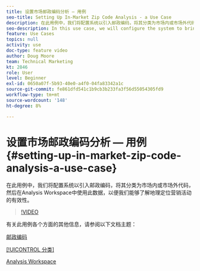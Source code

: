```yaml
---
title: 设置市场邮政编码分析 — 用例
seo-title: Setting Up In-Market Zip Code Analysis - a Use Case
description: 在此用例中，我们将配置系统以引入邮政编码，将其分类为市场内或市场外代码，然后在Analysis Workspace中使用此数据，以便我们能够了解地理定位营销活动的有效性。
seo-description: In this use case, we will configure the system to bring in zip codes, classify them as in-market or out-of-market, and then use this data in Analysis Workspace so that we can see the effectiveness of our geo-targeted marketing campaigns.
feature: Use Cases
topics: null
activity: use
doc-type: feature video
author: Doug Moore
team: Technical Marketing
kt: 2846
role: User
level: Beginner
exl-id: 0650a07f-5b93-40e0-a4f0-04fa83342a1c
source-git-commit: fe861dfd541c1b9cb3b233fa3f56d55054305fd9
workflow-type: tm+mt
source-wordcount: '148'
ht-degree: 8%

---
```


# 设置市场邮政编码分析 — 用例 {#setting-up-in-market-zip-code-analysis-a-use-case}

在此用例中，我们将配置系统以引入邮政编码，将其分类为市场内或市场外代码，然后在Analysis Workspace中使用此数据，以便我们能够了解地理定位营销活动的有效性。

>[!VIDEO](https://video.tv.adobe.com/v/27052/?quality=12)

有关此用例各个方面的其他信息，请参阅以下文档主题：

[邮政编码](https://experienceleague.adobe.com/docs/analytics/components/dimensions/zip-code.html?lang=en)

[[!UICONTROL 分类]](https://experienceleague.adobe.com/docs/analytics/components/classifications/c-classifications.html?lang=en)

[Analysis Workspace](https://experienceleague.adobe.com/docs/analytics/analyze/analysis-workspace/home.html?lang=zh-Hans)
